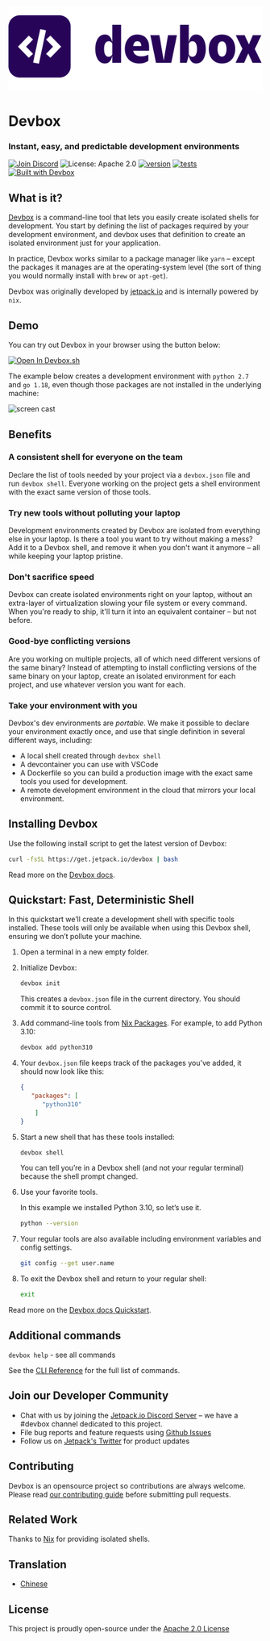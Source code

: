<picture>
	<source media="(prefers-color-scheme: dark)" srcset="docs/app/static/img/devbox_logo_dark.svg">
	<source media="(prefers-color-scheme: light)" srcset="docs/app/static/img/devbox_logo_light.svg">
	<img alt="Devbox logo." src="docs/app/static/img/devbox_logo_light.svg">
</picture>

# Devbox

### Instant, easy, and predictable development environments

[![Join Discord](https://img.shields.io/discord/903306922852245526?color=7389D8&label=discord&logo=discord&logoColor=ffffff)](https://discord.gg/agbskCJXk2) ![License: Apache 2.0](https://img.shields.io/github/license/jetpack-io/devbox) [![version](https://img.shields.io/github/v/release/jetpack-io/devbox?color=green&label=version&sort=semver)](https://github.com/jetpack-io/devbox/releases) [![tests](https://github.com/jetpack-io/devbox/actions/workflows/cli-release.yml/badge.svg)](https://github.com/jetpack-io/devbox/actions/workflows/release.yml?branch=main) [![Built with Devbox](https://jetpack.io/devbox/img/shield_galaxy.svg)](https://jetpack.io/devbox/docs/contributor-quickstart/)

## What is it?

[Devbox](https://www.jetpack.io/devbox/) is a command-line tool that lets you easily create isolated shells for development. You start by defining the list of packages required by your development environment, and devbox uses that definition to create an isolated environment just for your application.

In practice, Devbox works similar to a package manager like `yarn` – except the packages it manages are at the operating-system level (the sort of thing you would normally install with `brew` or `apt-get`).

Devbox was originally developed by [jetpack.io](https://www.jetpack.io) and is internally powered by `nix`.

## Demo

You can try out Devbox in your browser using the button below: 

[![Open In Devbox.sh](https://jetpack.io/img/devbox/open-in-devbox.svg)](https://devbox.sh/github.com/jetpack-io/devbox-examples?folder=tutorial)

The example below creates a development environment with `python 2.7` and `go 1.18`, even though those packages are not installed in the underlying machine:

![screen cast](https://user-images.githubusercontent.com/279789/186491771-6b910175-18ec-4c65-92b0-ed1a91bb15ed.svg)

## Benefits

### A consistent shell for everyone on the team

Declare the list of tools needed by your project via a `devbox.json` file and run `devbox shell`. Everyone working on the project gets a shell environment with the exact same version of those tools.

### Try new tools without polluting your laptop

Development environments created by Devbox are isolated from everything else in your laptop. Is there a tool you want to try without making a mess? Add it to a Devbox shell, and remove it when you don't want it anymore – all while keeping your laptop pristine.

### Don't sacrifice speed

Devbox can create isolated environments right on your laptop, without an extra-layer of virtualization slowing your file system or every command. When you're ready to ship, it'll turn it into an equivalent container – but not before.

### Good-bye conflicting versions

Are you working on multiple projects, all of which need different versions of the same binary? Instead of attempting to install conflicting versions of the same binary on your laptop, create an isolated environment for each project, and use whatever version you want for each.

### Take your environment with you

Devbox's dev environments are _portable_. We make it possible to declare your
environment exactly once, and use that single definition in several different ways, including:
+ A local shell created through `devbox shell`
+ A devcontainer you can use with VSCode
+ A Dockerfile so you can build a production image with the exact same tools you
  used for development.
+ A remote development environment in the cloud that mirrors your local environment.

## Installing Devbox

Use the following install script to get the latest version of Devbox:

```sh
curl -fsSL https://get.jetpack.io/devbox | bash
```

Read more on the [Devbox docs](https://www.jetpack.io/devbox/docs/installing_devbox/).

## Quickstart: Fast, Deterministic Shell

In this quickstart we’ll create a development shell with specific tools installed. These tools will only be available when using this Devbox shell, ensuring we don’t pollute your machine.

1. Open a terminal in a new empty folder.

2. Initialize Devbox:

   ```bash
   devbox init
   ```

   This creates a `devbox.json` file in the current directory. You should commit it to source control.

3. Add command-line tools from [Nix Packages](https://search.nixos.org/packages). For example, to add Python 3.10:

   ```bash
   devbox add python310
   ```

4. Your `devbox.json` file keeps track of the packages you've added, it should now look like this:

   ```json
   {
      "packages": [
         "python310"
       ]
   }
   ```

5. Start a new shell that has these tools installed:

   ```bash
   devbox shell
   ```

   You can tell you’re in a Devbox shell (and not your regular terminal) because the shell prompt changed.

6. Use your favorite tools.

   In this example we installed Python 3.10, so let’s use it.

   ```bash
   python --version
   ```

7. Your regular tools are also available including environment variables and config settings.

   ```bash
   git config --get user.name
   ```

8. To exit the Devbox shell and return to your regular shell:

   ```bash
   exit
   ```

Read more on the [Devbox docs Quickstart](https://www.jetpack.io/devbox/docs/quickstart/).

## Additional commands

`devbox help` - see all commands

See the [CLI Reference](https://www.jetpack.io/devbox/docs/cli_reference/devbox/) for the full list of commands.

## Join our Developer Community

- Chat with us by joining the [Jetpack.io Discord Server](https://discord.gg/jetpack-io) – we have a #devbox channel dedicated to this project.
- File bug reports and feature requests using [Github Issues](https://github.com/jetpack-io/devbox/issues)
- Follow us on [Jetpack's Twitter](https://twitter.com/jetpack_io) for product updates

## Contributing

Devbox is an opensource project so contributions are always welcome. Please read [our contributing guide](CONTRIBUTING.md) before submitting pull requests.

## Related Work

Thanks to [Nix](https://nixos.org/) for providing isolated shells.

## Translation

- [Chinese](./docs/translation/README-zh-CN.md)

## License

This project is proudly open-source under the [Apache 2.0 License](https://github.com/jetpack-io/devbox/blob/main/LICENSE)
